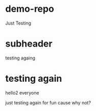 # demo-repo
Just Testing

# subheader

testing againg


# testing again

hello2 everyone

just testing again for fun cause why not?